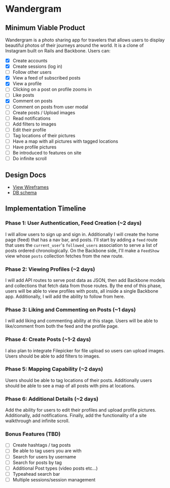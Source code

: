 # Wandergram

[heroku]: http://wandergram.herokuapp.com

## Minimum Viable Product
Wandergram is a photo sharing app for travelers that allows users to display beautiful photos of their journeys around the world. It is a clone of Instagram built on Rails and Backbone. Users can:

<!-- This is a Markdown checklist. Use it to keep track of your progress! -->

- [X] Create accounts
- [X] Create sessions (log in)
- [ ] Follow other users
- [X] View a feed of subscribed posts
- [X] View a profile
- [ ] Clicking on a post on profile zooms in
- [ ] Like posts
- [X] Comment on posts
- [ ] Comment on posts from user modal
- [ ] Create posts / Upload images
- [ ] Read notifications
- [ ] Add filters to images
- [ ] Edit their profile
- [ ] Tag locations of their pictures
- [ ] Have a map with all pictures with tagged locations
- [ ] Have profile pictures
- [ ] Be introduced to features on site
- [ ] Do infinite scroll

## Design Docs
* [View Wireframes][views]
* [DB schema][schema]

[views]: ./docs/views.md
[schema]: ./docs/schema.md

## Implementation Timeline

### Phase 1: User Authentication, Feed Creation (~2 days)
I will allow users to sign up and sign in. Additionally I will create the home page (feed) that has a nav bar, and posts. I'll start by adding a `feed` route that uses the `current_user`'s `followed_users` association to serve a list of posts ordered chronologically. On the Backbone side, I'll make a `FeedShow` view whose `posts` collection fetches from the new route.


### Phase 2: Viewing Profiles (~2 days)
I will add API routes to serve post data as JSON, then add Backbone models and collections that fetch data from those routes. By the end of this phase, users will be able to view profiles with posts, all inside a single Backbone app. Additionally, I will add the ability to follow from here.


### Phase 3: Liking and Commenting on Posts (~1 days)
I will add liking and commenting ability at this stage. Users will be able to like/comment from both the feed and the profile page.


### Phase 4: Create Posts (~1-2 days)
I also plan to integrate Filepicker for file upload so
users can upload images. Users should be able to add filters to images.


### Phase 5: Mapping Capability (~2 days)
Users should be able to tag locations of their posts. Additionally users should be able to see a map of all posts with pins at locations.


### Phase 6: Additional Details (~2 days)
Add the ability for users to edit their profiles and upload profile pictures. Additionally, add notifications. Finally, add the functionality of a site walkthrough and infinite scroll.


### Bonus Features (TBD)
- [ ] Create hashtags / tag posts
- [ ] Be able to tag users you are with
- [ ] Search for users by username
- [ ] Search for posts by tag
- [ ] Additional Post types (video posts etc...)
- [ ] Typeahead search bar
- [ ] Multiple sessions/session management
